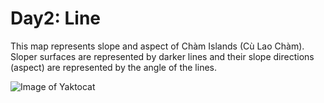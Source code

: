 # Day2: Line
This map represents slope and aspect of Chàm Islands (Cù Lao Chàm). Sloper surfaces are represented by darker lines and their slope directions (aspect) are represented by the angle of the lines.

![Image of Yaktocat](https://octodex.github.com/images/yaktocat.png)
